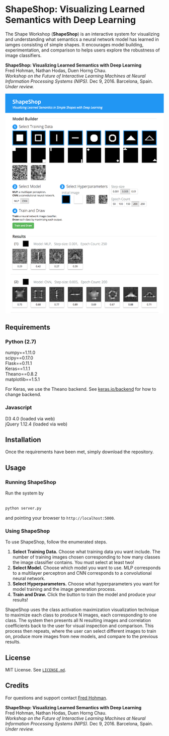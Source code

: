 # ShapeShop: Visualizing Learned Semantics with Deep Learning

The Shape Workshop (**ShapeShop**) is an interactive system for visualizing and understanding what semantics a neural network model has learned in iamges consisting of simple shapes. It encourages model building, experimentation, and comparison to helps users explore the robustness of image classifiers. 

**ShapeShop: Visualizing Learned Semantics with Deep Learning**  
Fred Hohman, Nathan Hodas, Duen Horng Chau.  
*Workshop on the Future of Interactive Learning Machines at Neural Information Processing Systems (NIPS).* Dec 9, 2016. Barcelona, Spain. *Under review.*

![UI](images/ui.png)

## Requirements 

### Python (2.7)

numpy==1.11.0  
scipy==0.17.0  
Flask==0.11.1  
Keras==1.1.1  
Theano==0.8.2  
matplotlib==1.5.1

For Keras, we use the Theano backend. See [keras.io/backend](https://keras.io/backend/) for how to change backend.

### Javascript
D3 4.0 (loaded via web)  
jQuery 1.12.4 (loaded via web)

## Installation 

Once the requirements have been met, simply download the repository. 

## Usage

### Running ShapeShop

Run the system by 
```bash

python server.py
```
and pointing your browser to `http://localhost:5000`.

### Using ShapeShop

To use ShapeShop, follow the enumerated steps. 

1. **Select Training Data.** Choose what training data you want include. The number of training images chosen corresponding to how many classes the image classifier contains. You must select at least two!
2. **Select Model.** Choose which model you want to use. MLP corresponds to a multilayer perceptron and CNN corresponds to a convolutional neural network.
3. **Select Hyperparameters.** Choose what hyperparameters you want for model training and the image generation process.
4. **Train and Draw.** Click the button to train the model and produce your results!

ShapeShop uses the class activation maximization visualization technique to maximize each class to produce N images, each corresponding to one class. The system then presents all N resulting images and correlation coefficients back to the user for visual inspection and comparison. This process then repeats, where the user can select different images to train on, produce more images from new models, and compare to the previous results.

## License

MIT License. See [`LICENSE.md`](LICENSE.md).

## Credits 

For questions and support contact [Fred Hohman](http://www.fredhohman.com).

**ShapeShop: Visualizing Learned Semantics with Deep Learning**  
Fred Hohman, Nathan Hodas, Duen Horng Chau.  
*Workshop on the Future of Interactive Learning Machines at Neural Information Processing Systems (NIPS).* Dec 9, 2016. Barcelona, Spain. *Under review.*
